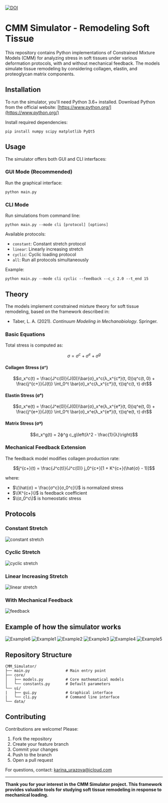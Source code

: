 [![DOI](https://zenodo.org/badge/982321255.svg)](https://doi.org/10.5281/zenodo.16313091)
# CMM Simulator - Remodeling Soft Tissue

This repository contains Python implementations of Constrained Mixture Models (CMM) for analyzing stress in soft tissues under various deformation protocols, with and without mechanical feedback. The models simulate tissue remodeling by considering collagen, elastin, and proteoglycan matrix components.

## Installation

To run the simulator, you'll need Python 3.6+ installed. Download Python from the official website: [https://www.python.org/](https://www.python.org/)

Install required dependencies:
```
pip install numpy scipy matplotlib PyQt5
```

## Usage

The simulator offers both GUI and CLI interfaces:

### GUI Mode (Recommended)
Run the graphical interface:
```
python main.py
```

### CLI Mode
Run simulations from command line:
```
python main.py --mode cli [protocol] [options]
```

Available protocols:
- `constant`: Constant stretch protocol
- `linear`: Linearly increasing stretch
- `cyclic`: Cyclic loading protocol
- `all`: Run all protocols simultaneously

Example:
```
python main.py --mode cli cyclic --feedback --c_c 2.0 --t_end 15
```

## Theory

The models implement constrained mixture theory for soft tissue remodeling, based on the framework described in:
- Taber, L. A. (2021). *Continuum Modeling in Mechanobiology*. Springer.

### Basic Equations

Total stress is computed as:
```math
σ = σ^c + σ^e + σ^g
```

#### Collagen Stress (σᶜ)
```math
σ_x^c(t) = \frac{J^c(0)}{J(0)}\bar{σ}_x^c(λ_x^{c*}(t, 0))q^c(t, 0) + \frac{j^{c+}}{J(t)} \int_0^t \bar{σ}_x^c(λ_x^{c*}(t, τ))q^c(t, τ) dτ
```

#### Elastin Stress (σᵉ)
```math
σ_x^e(t) = \frac{J^e(0)}{J(0)}\bar{σ}_x^e(λ_x^{e*}(t, 0))q^e(t, 0) + \frac{j^{e+}}{J(t)} \int_0^t \bar{σ}_x^e(λ_x^{e*}(t, τ))q^e(t, τ) dτ
```

#### Matrix Stress (σᵍ)
```math
σ_x^g(t) = 2ϕ^g c_g\left(λ^2 - \frac{1}{λ}\right)
```

### Mechanical Feedback Extension

The feedback model modifies collagen production rate:
```math
j^{c+}(t) = \frac{J^c(t)}{J^c(0)} j_0^{c+}[1 + K^{c+}(\hat{σ} - 1)]
```
where:
- $\(\hat{σ} = \frac{σ^c}{σ_0^c}\)$ is normalized stress
- $\(K^{c+}\)$ is feedback coefficient
- $\(σ_0^c\)$ is homeostatic stress

## Protocols

### Constant Stretch
![constant stretch](https://drive.google.com/uc?id=1aHdDiN7VW6J3sWlN_qVVtX7whx-ceLpB)

### Cyclic Stretch
![cyclic stretch](https://drive.google.com/uc?id=16xCtKoHl38UuSnyKi7uUokulHPV95v9-)

### Linear Increasing Stretch
![linear stretch](https://drive.google.com/uc?id=12Rnh0vtg1jCc0qRE4PQQ1GiGIHVwiSv_)

### With Mechanical Feedback
![feedback](https://drive.google.com/uc?id=1-aHKGuP-ZxZlbG7DfAkOXBufJYmEWZV2)

## Example of how the simulator works
![Example6](data/5266962874222374895.jpg)
![Example1](data/5265207598397911194.jpg)
![Example2](data/5265207598397911198.jpg)
![Example3](data/5265207598397911201.jpg)
![Example4](data/5265207598397911230.jpg)
![Example5](data/5265207598397911232.jpg)


## Repository Structure
```
CMM_Simulator/
├── main.py                # Main entry point
├── core/
│   ├── models.py          # Core mathematical models
│   └── constants.py       # Default parameters
└── ui/
|   ├── gui.py             # Graphical interface
|   └── cli.py             # Command line interface
└── data/

```

## Contributing

Contributions are welcome! Please:
1. Fork the repository
2. Create your feature branch
3. Commit your changes
4. Push to the branch
5. Open a pull request

For questions, contact: karina_urazova@icloud.com

***

**Thank you for your interest in the CMM Simulator project. This framework provides valuable tools for studying soft tissue remodeling in response to mechanical loading.**


